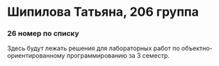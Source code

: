 # Шипилова Татьяна, 206 группа

### 26 номер по списку

Здесь будут лежать решения для лабораторных работ по объектно-ориентированному программированию за 3 семестр.
